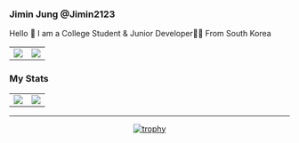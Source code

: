 ### Jimin Jung @Jimin2123

Hello 👋 I am a College Student & Junior Developer🧑‍💻 From South Korea

<table>
  <tr>
    <td>
      <img src="https://metrics.lecoq.io/jimin2123?template=classic&base.repositories=0&languages=1&languages.ignored=c%2Cc%2B%2B%2Cjava&config.timezone=Asia%2FSeoul&config.animated=true">
    </td>
    <td>
      <a href="https://solved.ac/profile/kjimin315490"><img src="http://mazassumnida.wtf/api/v2/generate_badge?boj=kjimin315490"></a>
    </td>
  </tr>
</table>

### My Stats

<table>
  <tr>
    <td>
      <img src="https://grs.quantumly.dev/api/?username=jimin2123&show_icons=true&title_color=4F8CC9&text_color=9f9f9f&bg_color=00000000&hide_border=true&icon_color=4F8CC9&hide_title=true&count_private=true" />
    </td>
    <td>
      <img src="https://github-readme-stats.vercel.app/api/wakatime?username=Dev_jimin&layout=compact&title_color=4F8CC9&text_color=9f9f9f&bg_color=00000000&hide_border=true&icon_color=4F8CC9&custom_title=Weekly Development" />
    </td>
  </tr>
</table>

<hr/>

<div align="center">

[![trophy](https://github-profile-trophy.vercel.app/?username=jimin2123&theme=&margin-w=10)](https://github.com/ryo-ma/github-profile-trophy)

</div>
